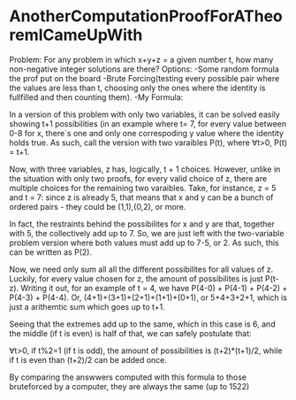 # AnotherComputationProofForATheoremICameUpWith

Problem: For any problem in which x+y+z =  a given number t, how many non-negative integer solutions are there?
Options:
-Some random formula the prof put on the board
-Brute Forcing(testing every possible pair where the values are less than t, choosing only the ones where the identity is fullfilled and then counting them).
-My Formula:

In a version of this problem with only two variables, it can be solved easily showing t+1 possibilities (in an example where t= 7, for every value between 0-8 for x, there´s one and only one correspoding y value where the identity holds true. As such, call the version with two varaibles P(t), where ∀t>0, P(t) = t+1.

Now, with three variables, z has, logically, t + 1 choices. However, unlike in the situation with only two proofs, for every valid choice of z, there are multiple choices for the remaining two varaibles. Take, for instance, z = 5 and t = 7: since z is already 5, that means that x and y can be a bunch of ordered pairs - they could be (1,1),(0,2), or more. 

In fact, the restraints behind the possibilites for x and y are that, together with 5, the collectively add up to 7. So, we are just left with the two-variable problem version where both values must add up to 7-5, or 2. As such, this can be written as P(2).

Now, we need only sum all all the different possibilites for all values of z. Luckily, for every value chosen for z, the amount of possibilites is just P(t-z). Writing it out, for an example of t = 4, we have P(4-0) + P(4-1) + P(4-2) + P(4-3) + P(4-4). Or, (4+1)+(3+1)+(2+1)+(1+1)+(0+1), or 5+4+3+2+1, which is just a arithemtic sum which goes up to t+1. 

Seeing that the extremes add up to the same, which in this case is 6, and the middle (if t is even) is half of that, we can safely postulate that:

∀t>0, if t%2=1 (if t is odd), the amount of possibilities is (t+2)*(t+1)/2, while if t is even than (t+2)/2 can be added once.

By comparing the answwers computed with this formula to those bruteforced by a computer, they are always the same (up to 1522)
